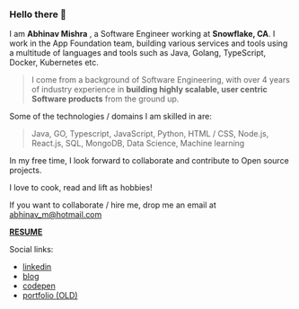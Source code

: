 ### Hello there 👋

I am **Abhinav Mishra** , a Software Engineer working at **Snowflake, CA**. I work in the App Foundation team, building various services and tools using a multitude of languages and tools such as Java, Golang, TypeScript, Docker, Kubernetes etc.

> I come from a background of Software Engineering, with over 4 years of industry experience in **building highly scalable, user centric Software products** from the ground up.



Some of the technologies / domains I am skilled in are:

> Java, GO, Typescript, JavaScript, Python, HTML / CSS, Node.js, React.js, SQL, MongoDB, Data Science, Machine learning
 
In my free time, I look forward to collaborate and contribute to Open source projects.

I love to cook, read and lift as hobbies!

If you want to collaborate / hire me, drop me an email at abhinav_m@hotmail.com

[**RESUME**](./RESUME_ABHINAV_MISHRA.pdf)

Social links:
* [linkedin](https://www.linkedin.com/in/amishra93/)
* [blog](https://mishrants.netlify.app)
* [codepen](https://codepen.io/abhinavthinktank)
* [portfolio (OLD)](https://abhinav-m.github.io)


